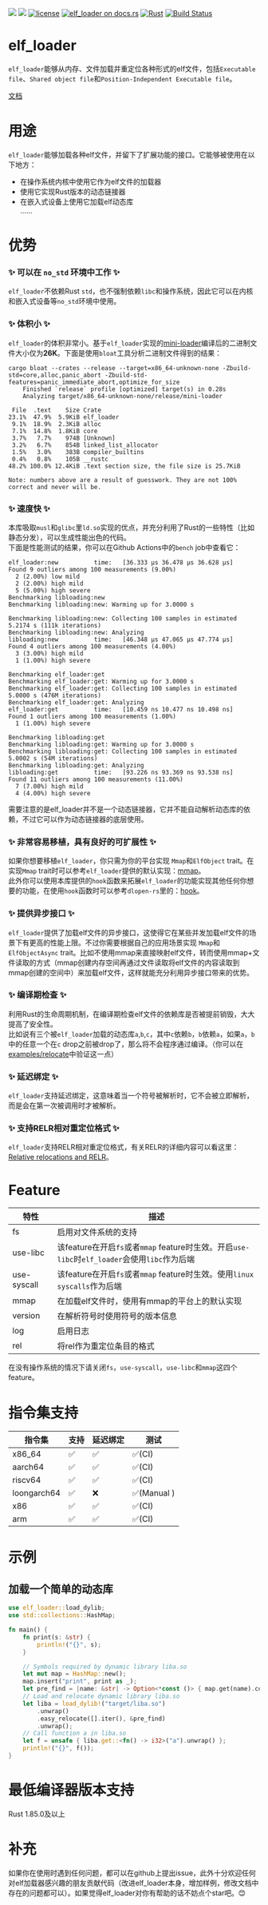 [![](https://img.shields.io/crates/v/elf_loader.svg)](https://crates.io/crates/elf_loader)
[![](https://img.shields.io/crates/d/elf_loader.svg)](https://crates.io/crates/elf_loader)
[![license](https://img.shields.io/crates/l/elf_loader.svg)](https://crates.io/crates/elf_loader)
[![elf_loader on docs.rs](https://docs.rs/elf_loader/badge.svg)](https://docs.rs/elf_loader)
[![Rust](https://img.shields.io/badge/rust-1.85.0%2B-blue.svg?maxAge=3600)](https://github.com/weizhiao/elf_loader)
[![Build Status](https://github.com/weizhiao/elf_loader/actions/workflows/rust.yml/badge.svg)](https://github.com/weizhiao/elf_loader/actions)
# elf_loader
`elf_loader`能够从内存、文件加载并重定位各种形式的elf文件，包括`Executable file`、`Shared object file`和`Position-Independent Executable file`。  

[文档](https://docs.rs/elf_loader/)

# 用途
`elf_loader`能够加载各种elf文件，并留下了扩展功能的接口。它能够被使用在以下地方：
* 在操作系统内核中使用它作为elf文件的加载器
* 使用它实现Rust版本的动态链接器
* 在嵌入式设备上使用它加载elf动态库  
......

# 优势
### ✨ 可以在 `no_std` 环境中工作 ✨
`elf_loader`不依赖Rust `std`，也不强制依赖`libc`和操作系统，因此它可以在内核和嵌入式设备等`no_std`环境中使用。

### ✨ 体积小 ✨
`elf_loader`的体积非常小。基于`elf_loader`实现的[mini-loader](https://github.com/weizhiao/rust-elfloader/tree/main/mini-loader)编译后的二进制文件大小仅为**26K**。下面是使用`bloat`工具分析二进制文件得到的结果：
```shell
cargo bloat --crates --release --target=x86_64-unknown-none -Zbuild-std=core,alloc,panic_abort -Zbuild-std-features=panic_immediate_abort,optimize_for_size
    Finished `release` profile [optimized] target(s) in 0.28s
    Analyzing target/x86_64-unknown-none/release/mini-loader

 File  .text    Size Crate
23.1%  47.9%  5.9KiB elf_loader
 9.1%  18.9%  2.3KiB alloc
 7.1%  14.8%  1.8KiB core
 3.7%   7.7%    974B [Unknown]
 3.2%   6.7%    854B linked_list_allocator
 1.5%   3.0%    383B compiler_builtins
 0.4%   0.8%    105B __rustc
48.2% 100.0% 12.4KiB .text section size, the file size is 25.7KiB

Note: numbers above are a result of guesswork. They are not 100% correct and never will be.
```

### ✨ 速度快 ✨
本库吸取`musl`和`glibc`里`ld.so`实现的优点，并充分利用了Rust的一些特性（比如静态分发），可以生成性能出色的代码。  
下面是性能测试的结果，你可以在Github Actions中的`bench` job中查看它：
```shell
elf_loader:new          time:   [36.333 µs 36.478 µs 36.628 µs]
Found 9 outliers among 100 measurements (9.00%)
  2 (2.00%) low mild
  2 (2.00%) high mild
  5 (5.00%) high severe
Benchmarking libloading:new
Benchmarking libloading:new: Warming up for 3.0000 s

Benchmarking libloading:new: Collecting 100 samples in estimated 5.2174 s (111k iterations)
Benchmarking libloading:new: Analyzing
libloading:new          time:   [46.348 µs 47.065 µs 47.774 µs]
Found 4 outliers among 100 measurements (4.00%)
  3 (3.00%) high mild
  1 (1.00%) high severe

Benchmarking elf_loader:get
Benchmarking elf_loader:get: Warming up for 3.0000 s
Benchmarking elf_loader:get: Collecting 100 samples in estimated 5.0000 s (476M iterations)
Benchmarking elf_loader:get: Analyzing
elf_loader:get          time:   [10.459 ns 10.477 ns 10.498 ns]
Found 1 outliers among 100 measurements (1.00%)
  1 (1.00%) high severe

Benchmarking libloading:get
Benchmarking libloading:get: Warming up for 3.0000 s
Benchmarking libloading:get: Collecting 100 samples in estimated 5.0002 s (54M iterations)
Benchmarking libloading:get: Analyzing
libloading:get          time:   [93.226 ns 93.369 ns 93.538 ns]
Found 11 outliers among 100 measurements (11.00%)
  7 (7.00%) high mild
  4 (4.00%) high severe
```
需要注意的是elf_loader并不是一个动态链接器，它并不能自动解析动态库的依赖，不过它可以作为动态链接器的底层使用。

### ✨ 非常容易移植，具有良好的可扩展性 ✨
如果你想要移植`elf_loader`，你只需为你的平台实现 `Mmap`和`ElfObject` trait。在实现`Mmap` trait时可以参考`elf_loader`提供的默认实现：[mmap](https://github.com/weizhiao/elf_loader/tree/main/src/mmap)。  
此外你可以使用本库提供的`hook`函数来拓展`elf_loader`的功能实现其他任何你想要的功能，在使用`hook`函数时可以参考`dlopen-rs`里的：[hook](https://github.com/weizhiao/dlopen-rs/blob/main/src/loader/mod.rs)。

### ✨ 提供异步接口 ✨
`elf_loader`提供了加载elf文件的异步接口，这使得它在某些并发加载elf文件的场景下有更高的性能上限。不过你需要根据自己的应用场景实现 `Mmap`和`ElfObjectAsync` trait。比如不使用mmap来直接映射elf文件，转而使用mmap+文件读取的方式（mmap创建内存空间再通过文件读取将elf文件的内容读取到mmap创建的空间中）来加载elf文件，这样就能充分利用异步接口带来的优势。

### ✨ 编译期检查 ✨
利用Rust的生命周期机制，在编译期检查elf文件的依赖库是否被提前销毁，大大提高了安全性。  
比如说有三个被`elf_loader`加载的动态库`a`,`b`,`c`，其中`c`依赖`b`，`b`依赖`a`，如果`a`，`b`中的任意一个在`c` drop之前被drop了，那么将不会程序通过编译。（你可以在[examples/relocate](https://github.com/weizhiao/elf_loader/blob/main/examples/relocate.rs)中验证这一点）

### ✨ 延迟绑定 ✨
`elf_loader`支持延迟绑定，这意味着当一个符号被解析时，它不会被立即解析，而是会在第一次被调用时才被解析。

### ✨ 支持RELR相对重定位格式 ✨
`elf_loader`支持RELR相对重定位格式，有关RELR的详细内容可以看这里：[Relative relocations and RELR](https://maskray.me/blog/2021-10-31-relative-relocations-and-relr)。


# Feature

| 特性        | 描述                                                                                          |
| ----------- | --------------------------------------------------------------------------------------------- |
| fs          | 启用对文件系统的支持                                                                          |
| use-libc    | 该feature在开启`fs`或者`mmap` feature时生效。开启`use-libc`时`elf_loader`会使用`libc`作为后端 |
| use-syscall | 该feature在开启`fs`或者`mmap` feature时生效。使用`linux syscalls`作为后端                     |
| mmap        | 在加载elf文件时，使用有mmap的平台上的默认实现                                                 |
| version     | 在解析符号时使用符号的版本信息                                                                |
| log         | 启用日志                                                                                      |
| rel         | 将rel作为重定位条目的格式                                                                     |

在没有操作系统的情况下请关闭`fs`，`use-syscall`，`use-libc`和`mmap`这四个feature。

# 指令集支持

| 指令集      | 支持 | 延迟绑定 | 测试       |
| ----------- | ---- | -------- | ---------- |
| x86_64      | ✅    | ✅        | ✅(CI)      |
| aarch64     | ✅    | ✅        | ✅(CI)      |
| riscv64     | ✅    | ✅        | ✅(CI)      |
| loongarch64 | ✅    | ❌        | ✅(Manual ) |
| x86         | ✅    | ✅        | ✅(CI)      |
| arm         | ✅    | ✅        | ✅(CI)      |

# 示例
## 加载一个简单的动态库

```rust
use elf_loader::load_dylib;
use std::collections::HashMap;

fn main() {
    fn print(s: &str) {
        println!("{}", s);
    }

    // Symbols required by dynamic library liba.so
    let mut map = HashMap::new();
    map.insert("print", print as _);
    let pre_find = |name: &str| -> Option<*const ()> { map.get(name).copied() };
    // Load and relocate dynamic library liba.so
    let liba = load_dylib!("target/liba.so")
        .unwrap()
        .easy_relocate([].iter(), &pre_find)
        .unwrap();
    // Call function a in liba.so
    let f = unsafe { liba.get::<fn() -> i32>("a").unwrap() };
    println!("{}", f());
}
```

# 最低编译器版本支持
Rust 1.85.0及以上

# 补充
如果你在使用时遇到任何问题，都可以在github上提出issue，此外十分欢迎任何对elf加载器感兴趣的朋友贡献代码（改进elf_loader本身，增加样例，修改文档中存在的问题都可以）。如果觉得elf_loader对你有帮助的话不妨点个star吧。😊